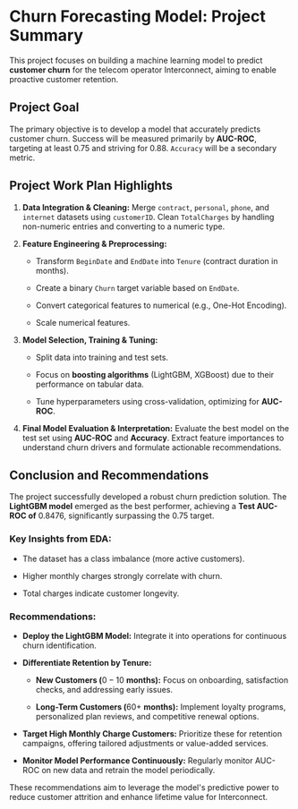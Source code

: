 # Churn Forecasting Model: Project Summary

This project focuses on building a machine learning model to predict **customer churn** for the telecom operator Interconnect, aiming to enable proactive customer retention.

## Project Goal

The primary objective is to develop a model that accurately predicts customer churn. Success will be measured primarily by **AUC-ROC**, targeting at least $0.75$ and striving for $0.88$. `Accuracy` will be a secondary metric.

## Project Work Plan Highlights

1.  **Data Integration & Cleaning:** Merge `contract`, `personal`, `phone`, and `internet` datasets using `customerID`. Clean `TotalCharges` by handling non-numeric entries and converting to a numeric type.

2.  **Feature Engineering & Preprocessing:**

    * Transform `BeginDate` and `EndDate` into `Tenure` (contract duration in months).

    * Create a binary `Churn` target variable based on `EndDate`.

    * Convert categorical features to numerical (e.g., One-Hot Encoding).

    * Scale numerical features.

3.  **Model Selection, Training & Tuning:**

    * Split data into training and test sets.

    * Focus on **boosting algorithms** (LightGBM, XGBoost) due to their performance on tabular data.

    * Tune hyperparameters using cross-validation, optimizing for **AUC-ROC**.

4.  **Final Model Evaluation & Interpretation:** Evaluate the best model on the test set using **AUC-ROC** and **Accuracy**. Extract feature importances to understand churn drivers and formulate actionable recommendations.

## Conclusion and Recommendations

The project successfully developed a robust churn prediction solution. The **LightGBM model** emerged as the best performer, achieving a **Test AUC-ROC of** $0.8476$, significantly surpassing the $0.75$ target.

### Key Insights from EDA:

* The dataset has a class imbalance (more active customers).

* Higher monthly charges strongly correlate with churn.

* Total charges indicate customer longevity.

### Recommendations:

* **Deploy the LightGBM Model:** Integrate it into operations for continuous churn identification.

* **Differentiate Retention by Tenure:**

    * **New Customers (**$0-10$ **months):** Focus on onboarding, satisfaction checks, and addressing early issues.

    * **Long-Term Customers (**$60+$ **months):** Implement loyalty programs, personalized plan reviews, and competitive renewal options.

* **Target High Monthly Charge Customers:** Prioritize these for retention campaigns, offering tailored adjustments or value-added services.

* **Monitor Model Performance Continuously:** Regularly monitor AUC-ROC on new data and retrain the model periodically.

These recommendations aim to leverage the model's predictive power to reduce customer attrition and enhance lifetime value for Interconnect.
